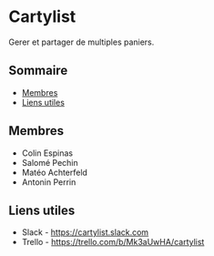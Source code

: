 # Cartylist
Gerer et partager de multiples paniers.

## Sommaire
- [Membres](#membres)
- [Liens utiles](#liens-utiles)

## Membres
  - Colin Espinas
  - Salomé Pechin
  - Matéo Achterfeld
  - Antonin Perrin

## Liens utiles

- Slack - https://cartylist.slack.com
- Trello - https://trello.com/b/Mk3aUwHA/cartylist